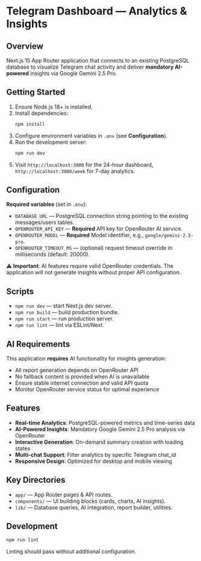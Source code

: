 # Telegram Dashboard — Analytics & Insights

## Overview
Next.js 15 App Router application that connects to an existing PostgreSQL database to visualize Telegram chat activity and deliver **mandatory AI-powered** insights via Google Gemini 2.5 Pro.

## Getting Started
1. Ensure Node.js 18+ is installed.
2. Install dependencies:
   ```bash
   npm install
   ```
3. Configure environment variables in `.env` (see **Configuration**).
4. Run the development server:
   ```bash
   npm run dev
   ```
5. Visit `http://localhost:3000` for the 24-hour dashboard, `http://localhost:3000/week` for 7-day analytics.

## Configuration
**Required variables** (set in `.env`):
- `DATABASE_URL` — PostgreSQL connection string pointing to the existing messages/users tables.
- `OPENROUTER_API_KEY` — **Required** API key for OpenRouter AI service.
- `OPENROUTER_MODEL` — **Required** Model identifier, e.g., `google/gemini-2.5-pro`.
- `OPENROUTER_TIMEOUT_MS` — (optional) request timeout override in milliseconds (default: 20000).

⚠️ **Important**: AI features require valid OpenRouter credentials. The application will not generate insights without proper API configuration.

## Scripts
- `npm run dev` — start Next.js dev server.
- `npm run build` — build production bundle.
- `npm run start` — run production server.
- `npm run lint` — lint via ESLint/Next.

## AI Requirements
This application **requires** AI functionality for insights generation:
- All report generation depends on OpenRouter API
- No fallback content is provided when AI is unavailable
- Ensure stable internet connection and valid API quota
- Monitor OpenRouter service status for optimal experience

## Features
- **Real-time Analytics**: PostgreSQL-powered metrics and time-series data
- **AI-Powered Insights**: Mandatory Google Gemini 2.5 Pro analysis via OpenRouter
- **Interactive Generation**: On-demand summary creation with loading states
- **Multi-chat Support**: Filter analytics by specific Telegram chat_id
- **Responsive Design**: Optimized for desktop and mobile viewing

## Key Directories
- `app/` — App Router pages & API routes.
- `components/` — UI building blocks (cards, charts, AI insights).
- `lib/` — Database queries, AI integration, report builder, utilities.

## Development
```bash
npm run lint
```
Linting should pass without additional configuration.
